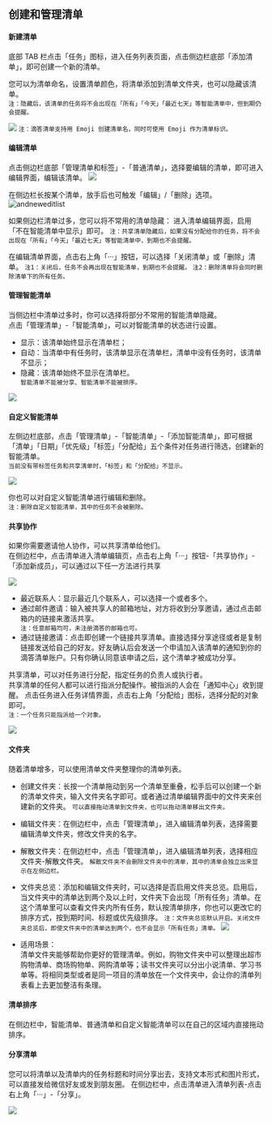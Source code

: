 ## 创建和管理清单

#### 新建清单

底部 TAB 栏点击「任务」图标，进入任务列表页面，点击侧边栏底部「添加清单」，即可创建一个新的清单。

您可以为清单命名，设置清单颜色，将清单添加到清单文件夹，也可以隐藏该清单。 <br>`注：隐藏后，该清单的任务将不会出现在「所有」「今天」「最近七天」等智能清单中，但到期仍会提醒。`

![](../../images/android/list/guo6.png) `注：滴答清单支持用 Emoji 创建清单名，同时可使用 Emoji 作为清单标识。`

#### 编辑清单

点击侧边栏底部「管理清单和标签」-「普通清单」，选择要编辑的清单，即可进入编辑界面，编辑该清单。
![](../../images/android/list/guo7.png) 

在侧边栏长按某个清单，放手后也可触发「编辑」/「删除」选项。
![andneweditlist](../../images/android/list/andneweditlist.jpg)

如果侧边栏清单过多，您可以将不常用的清单隐藏： 进入清单编辑界面，启用「不在智能清单中显示」即可。 `注：共享清单隐藏后，如果没有分配给你的任务，将不会出现在「所有」「今天」「最近七天」等智能清单中，到期也不会提醒。`

在编辑清单界面，点击右上角「···」按钮，可以选择「关闭清单」或「删除」清单。 
`注1：关闭后，任务不会再出现在智能清单，到期也不会提醒。`
`注2：删除清单将会同时删除清单下的所有任务。`

#### 管理智能清单

当侧边栏中清单过多时，你可以选择将部分不常用的智能清单隐藏。 <br>点击「管理清单」-「智能清单」，可以对智能清单的状态进行设置。

* 显示：该清单始终显示在清单栏；
* 自动：当清单中有任务时，该清单显示在清单栏，清单中没有任务时，该清单不显示；
* 隐藏：该清单始终不显示在清单栏。
  <br >`智能清单不能被分享、智能清单不能被排序。` 

![](../../images/android/list/guo8.png)

#### 自定义智能清单

左侧边栏底部，点击「管理清单」-「智能清单」-「添加智能清单」，即可根据「清单」「日期」「优先级」「标签」「分配给」五个条件对任务进行筛选，创建新的智能清单。 <br >`当前没有带标签任务和共享清单时，「标签」和「分配给」不显示。`

![](../../images/android/list/guo9.png)

你也可以对自定义智能清单进行编辑和删除。 <br>`注：删除自定义智能清单，其中的任务不会被删除。`

#### 共享协作

如果你需要邀请他人协作，可以共享清单给他们。 <br>在侧边栏中，点击清单进入清单编辑页，点击右上角「···」按钮-「共享协作」-「添加新成员」，可以通过以下任一方法进行共享

![](../../images/android/list/collaborate.png)

* 最近联系人：显示最近几个联系人，可以选择一个或者多个。
* 通过邮件邀请：输入被共享人的邮箱地址，对方将收到分享邀请，通过点击邮箱内的链接来激活共享。
  <br>`注：任意邮箱均可，未注册滴答的邮箱也可。`
* 通过链接邀请：点击即创建一个链接共享清单。直接选择分享途径或者是复制链接发送给自己的好友。好友确认后会发送一个申请加入该清单的通知到你的滴答清单账户。只有你确认同意该申请之后，这个清单才被成功分享。

共享清单，可以对任务进行分配，指定任务的负责人或执行者。 <br>共享清单的任何人都可以进行指派分配操作。被指派的人会在「通知中心」收到提醒。 点击任务进入任务详情界面，点击右上角「分配给」图标，选择分配的对象即可。 <br>`注：一个任务只能指派给一个对象。`

![](../../images/android/list/assign.png)

#### 文件夹

随着清单增多，可以使用清单文件夹整理你的清单列表。

* 创建文件夹：长按一个清单拖动到另一个清单至重叠，松手后可以创建一个新的清单文件夹，输入文件夹名字即可。或者通过清单编辑界面中的文件夹来创建新的文件夹。 `可以直接拖动清单到文件夹，也可以拖动清单移出文件夹。`

* 编辑文件夹：在侧边栏中，点击「管理清单」，进入编辑清单列表，选择需要编辑清单文件夹，修改文件夹的名字。

* 解散文件夹：在侧边栏中，点击「管理清单」，进入编辑清单列表，选择相应文件夹-解散文件夹。 `解散文件夹不会删除文件夹中的清单，其中的清单会独立出来显示在左侧边栏。`

* 文件夹总览：添加和编辑文件夹时，可以选择是否启用文件夹总览。启用后，当文件夹中的清单达到两个及以上时，文件夹下会出现「所有任务」清单。在这个清单里可以查看文件夹内所有任务，默认按清单排序，你也可以更改它的排序方式，按到期时间、标题或优先级排序。 `注：文件夹总览默认开启。关闭文件夹总览后，即使文件夹中的清单达到两个，也不会显示「所有任务」清单。` ![](../../images/android/list/Screenshot_20180528-163120.png)

* 适用场景： <br >清单文件夹能够帮助你更好的管理清单。例如，购物文件夹中可以整理出超市购物清单、商场购物单、网购清单等；读书文件夹可以分出小说清单、学习书单等。将相同类型或者是同一项目的清单放在一个文件夹中，会让你的清单列表看上去更加整洁有条理。

#### 清单排序

在侧边栏中，智能清单、普通清单和自定义智能清单可以在自己的区域内直接拖动排序。

#### 分享清单

您可以将清单以及清单内的任务标题和时间分享出去，支持文本形式和图片形式，可以直接发给微信好友或发到朋友圈。 在侧边栏中，点击清单进入清单列表-点击右上角「···」-「分享」。

![](../../images/android/list/share.png)


